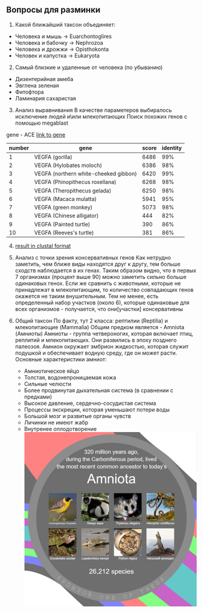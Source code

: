 ## Вопросы для разминки
1. Какой ближайший таксон объединяет:
  - Человека и мышь -> Euarchontoglires
  - Человека и бабочку -> Nephrozoa
  - Человека и дрожжи -> Opisthokonta
  - Человек и капустка -> Eukaryota

2. Самый близкие и удаленные от человека (по убыванию)
  - Дизентерийная амеба
  - Эвглена зеленая
  - Фитофтора
  - Ламинария сахаристая

3. Анализ выравнивания
  В качестве параметеров выбиралось исключение людей и\или млекопитающих
  Поиск похожих генов с помощью megablast

  gene - ACE [link to gene](https://www.ncbi.nlm.nih.gov/gene/1636)

  |number | gene | score | identity |
  |--- | ---  | --- | --- |
  |1| VEGFA (gorilla) | 6486 | 99% |
  |2| VEGFA (Hylobates moloch) | 6386 | 98% |
  |3| VEGFA (northern white-cheeked gibbon) | 6420 | 99% |
  |4| VEGFA (Phinopithecus roxellana) | 6268 | 98% |
  |5| VEGFA (Theropithecus gelada) | 6250 | 98% |
  |6| VEGFA (Macaca mulatta) | 5941 | 95% |
  |7| VEGFA (green monkey) | 5073 | 98%|
  |8| VEGFA (Chinese alligator) | 444 | 82%|
  |9| VEGFA (Painted turtle) | 390 | 86% |
  |10| VEGFA (Reeves's turtle) | 381 | 86% |

4. [result in clustal format](result.clustalw)

5. Анализ с точки зрения консервативных генов
  Как нетрудно заметить, чем ближе виды находятся друг к другу, тем больше сходств наблюдается в их генах.
  Таким образом видно, что в первых 7 организмах (процент выше 90) можно заметить сильно больше одинаковых генох.
  Если же сравнить с животными, которые не принадлежат в млекопитающим, то количество совпадающих генов окажется не таким внушительным.
  Тем не менее, есть определенный набор участков (около 6), которые одинаковые для всех организмов - получается, что они[участки] консервативны

6. Общий таксон
  По факту, тут 2 класса: рептилии (Reptilia) и млекопитающие (Mammalia)
  Общим предком является - Amniota (Амниоты)
  Амниоты - группа четвероногих, которая включает птиц, реплитий и млекопитающих. Они развились в эпоху позднего палеозоя. Амнион окружает эмбрион жидкостью, которая служит подушкой и обеспечивает водную среду, где он может расти.
  Основные характеристики амниот:
    - Амниотическое яйцо
    - Толстая, водонепроницаемая кожа
    - Сильные челюсти
    - Более продвинутая дыхательная система (в сравнении с предками)
    - Высокое давление, сердечно-сосудистая система
    - Процессы экскреции, которая уменьшают потери воды
    - Большой мозг и развитые органы чувств
    - Личинки не имеют жабр
    - Внутренее оплодотворение
  ![alt-text](photo.jpg "Proof")
